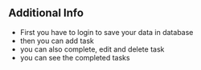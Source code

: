 
## Additional Info
- First you have to login to save your data in database
- then you can add task
- you can also complete, edit and delete task
- you can see the completed tasks
